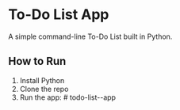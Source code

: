 # To-Do List App

A simple command-line To-Do List built in Python.

## How to Run

1. Install Python
2. Clone the repo
3. Run the app:
#   t o d o - l i s t - - a p p  
 